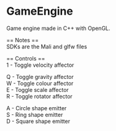 # GameEngine
Game engine made in C++ with OpenGL.

== Notes ==  
SDKs are the Mali and glfw files

== Controls ==  
1 - Toggle velocity affector  

Q - Toggle gravity affector  
W - Toggle colour affector  
E - Toggle scale affector  
R - Toggle rotator affector  

A - Circle shape emitter  
S - Ring shape emitter  
D - Square shape emitter  
